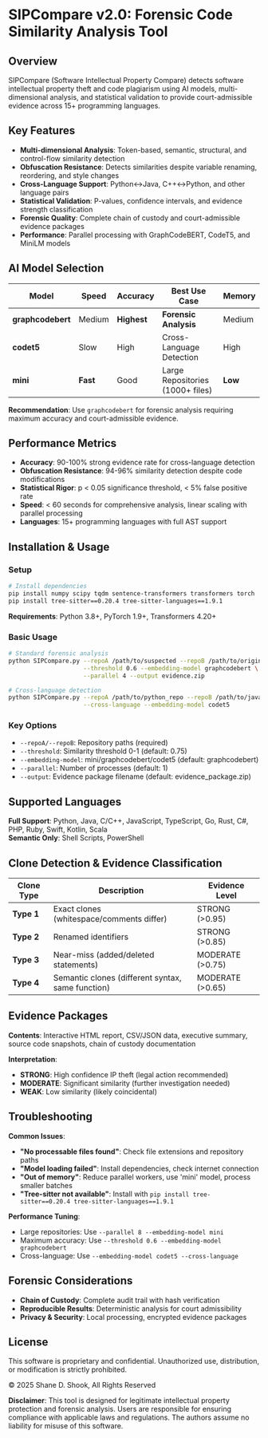 # SIPCompare v2.0: Forensic Code Similarity Analysis Tool

## Overview

SIPCompare (Software Intellectual Property Compare) detects software intellectual property theft and code plagiarism using AI models, multi-dimensional analysis, and statistical validation to provide court-admissible evidence across 15+ programming languages.

## Key Features

- **Multi-dimensional Analysis**: Token-based, semantic, structural, and control-flow similarity detection
- **Obfuscation Resistance**: Detects similarities despite variable renaming, reordering, and style changes  
- **Cross-Language Support**: Python↔Java, C++↔Python, and other language pairs
- **Statistical Validation**: P-values, confidence intervals, and evidence strength classification
- **Forensic Quality**: Complete chain of custody and court-admissible evidence packages
- **Performance**: Parallel processing with GraphCodeBERT, CodeT5, and MiniLM models

## AI Model Selection

| Model | Speed | Accuracy | Best Use Case | Memory |
|-------|-------|----------|---------------|--------|
| **graphcodebert** | Medium | **Highest** | **Forensic Analysis** | Medium |
| **codet5** | Slow | High | Cross-Language Detection | High |
| **mini** | **Fast** | Good | Large Repositories (1000+ files) | **Low** |

**Recommendation**: Use `graphcodebert` for forensic analysis requiring maximum accuracy and court-admissible evidence.

## Performance Metrics

- **Accuracy**: 90-100% strong evidence rate for cross-language detection
- **Obfuscation Resistance**: 94-96% similarity detection despite code modifications
- **Statistical Rigor**: p < 0.05 significance threshold, < 5% false positive rate
- **Speed**: < 60 seconds for comprehensive analysis, linear scaling with parallel processing
- **Languages**: 15+ programming languages with full AST support

## Installation & Usage

### Setup
```bash
# Install dependencies
pip install numpy scipy tqdm sentence-transformers transformers torch
pip install tree-sitter==0.20.4 tree-sitter-languages==1.9.1
```
**Requirements**: Python 3.8+, PyTorch 1.9+, Transformers 4.20+

### Basic Usage
```bash
# Standard forensic analysis
python SIPCompare.py --repoA /path/to/suspected --repoB /path/to/original \
                     --threshold 0.6 --embedding-model graphcodebert \
                     --parallel 4 --output evidence.zip

# Cross-language detection
python SIPCompare.py --repoA /path/to/python_repo --repoB /path/to/java_repo \
                     --cross-language --embedding-model codet5
```

### Key Options
- `--repoA/--repoB`: Repository paths (required)
- `--threshold`: Similarity threshold 0-1 (default: 0.75)
- `--embedding-model`: mini/graphcodebert/codet5 (default: graphcodebert)
- `--parallel`: Number of processes (default: 1)
- `--output`: Evidence package filename (default: evidence_package.zip)

## Supported Languages

**Full Support**: Python, Java, C/C++, JavaScript, TypeScript, Go, Rust, C#, PHP, Ruby, Swift, Kotlin, Scala  
**Semantic Only**: Shell Scripts, PowerShell

## Clone Detection & Evidence Classification

| Clone Type | Description | Evidence Level |
|------------|-------------|----------------|
| **Type 1** | Exact clones (whitespace/comments differ) | STRONG (>0.95) |
| **Type 2** | Renamed identifiers | STRONG (>0.85) |
| **Type 3** | Near-miss (added/deleted statements) | MODERATE (>0.75) |
| **Type 4** | Semantic clones (different syntax, same function) | MODERATE (>0.65) |

## Evidence Packages

**Contents**: Interactive HTML report, CSV/JSON data, executive summary, source code snapshots, chain of custody documentation

**Interpretation**:
- **STRONG**: High confidence IP theft (legal action recommended)
- **MODERATE**: Significant similarity (further investigation needed)  
- **WEAK**: Low similarity (likely coincidental)

## Troubleshooting

**Common Issues**:
- **"No processable files found"**: Check file extensions and repository paths
- **"Model loading failed"**: Install dependencies, check internet connection  
- **"Out of memory"**: Reduce parallel workers, use 'mini' model, process smaller batches
- **"Tree-sitter not available"**: Install with `pip install tree-sitter==0.20.4 tree-sitter-languages==1.9.1`

**Performance Tuning**:
- Large repositories: Use `--parallel 8 --embedding-model mini`
- Maximum accuracy: Use `--threshold 0.6 --embedding-model graphcodebert`
- Cross-language: Use `--embedding-model codet5 --cross-language`

## Forensic Considerations

- **Chain of Custody**: Complete audit trail with hash verification
- **Reproducible Results**: Deterministic analysis for court admissibility  
- **Privacy & Security**: Local processing, encrypted evidence packages

## License

This software is proprietary and confidential. Unauthorized use, distribution, or modification is strictly prohibited.

© 2025 Shane D. Shook, All Rights Reserved

**Disclaimer**: This tool is designed for legitimate intellectual property protection and forensic analysis. Users are responsible for ensuring compliance with applicable laws and regulations. The authors assume no liability for misuse of this software.
